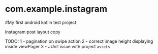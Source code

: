 # com.example.instagram
#My first android kotlin test project

Instagram post layout copy

TODO: 
1 - pagination on swipe action
2 - correct image height displaying inside viewPager
3 - JUnit issue with project `assets`
